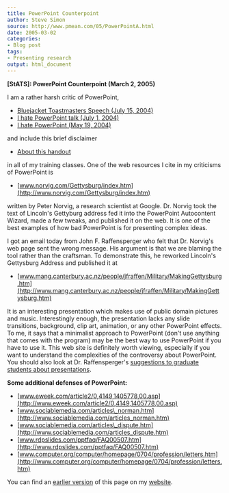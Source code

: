 ```yaml
---
title: PowerPoint Counterpoint
author: Steve Simon
source: http://www.pmean.com/05/PowerPointA.html
date: 2005-03-02
categories:
- Blog post
tags:
- Presenting research
output: html_document
---
```

**[StATS]: PowerPoint Counterpoint (March 2, 2005)**

I am a rather harsh critic of PowerPoint,

-   [Bluejacket Toastmasters Speech (July
    15, 2004)](http://www.pmean.com/weblog2004/powerpoint1.asp)
-   [I hate PowerPoint talk (July
    1, 2004)](http://www.pmean.com/weblog2004/powerpoint2.asp)
-   [I hate PowerPoint (May
    19, 2004)](http://www.pmean.com/weblog2004/powerpoint.asp)

and include this brief disclaimer

-   [About this handout](../training/extras/brief.htm)

in all of my training classes. One of the web resources I cite in my
criticisms of PowerPoint is

-   [www.norvig.com/Gettysburg/index.htm](http://www.norvig.com/Gettysburg/index.htm)

written by Peter Norvig, a research scientist at Google. Dr. Norvig took
the text of Lincoln's Gettyburg address fed it into the PowerPoint
Autocontent Wizard, made a few tweaks, and published it on the web. It
is one of the best examples of how bad PowerPoint is for presenting
complex ideas.

I got an email today from John F. Raffensperger who felt that Dr.
Norvig's web page sent the wrong message. His argument is that we are
blaming the tool rather than the craftsman. To demonstrate this, he
reworked Lincoln's Gettysburg Address and published it at

-   [www.mang.canterbury.ac.nz/people/jfraffen/Military/MakingGettysburg.htm](http://www.mang.canterbury.ac.nz/people/jfraffen/Military/MakingGettysburg.htm)

It is an interesting presentation which makes use of public domain
pictures and music. Interestingly enough, the presentation lacks any
slide transitions, background, clip art, animation, or any other
PowerPoint effects. To me, it says that a minimalist approach to
PowerPoint (don't use anything that comes with the program) may be the
best way to use PowerPoint if you have to use it. This web site is
definitely worth viewing, especially if you want to understand the
complexities of the controversy about PowerPoint. You should also look
at Dr. Raffensperger's [suggestions to graduate students about
presentations](http://www.mang.canterbury.ac.nz/people/jfraffen/WritingSuggestions_files/PresentationSuggestions.htm).

**Some additional defenses of PowerPoint:**

-   [www.eweek.com/article2/0,4149,1405778,00.asp](http://www.eweek.com/article2/0,4149,1405778,00.asp)
-   [www.sociablemedia.com/articles\_norman.htm](http://www.sociablemedia.com/articles_norman.htm)
-   [www.sociablemedia.com/articles\_dispute.htm](http://www.sociablemedia.com/articles_dispute.htm)
-   [www.rdpslides.com/pptfaq/FAQ00507.htm](http://www.rdpslides.com/pptfaq/FAQ00507.htm)
-   [www.computer.org/computer/homepage/0704/profession/letters.htm](http://www.computer.org/computer/homepage/0704/profession/letters.htm)

You can find an [earlier version][sim1] of this page on my [website][sim2].

[sim1]: http://www.pmean.com/05/PowerPointA.html
[sim2]: http://www.pmean.com
